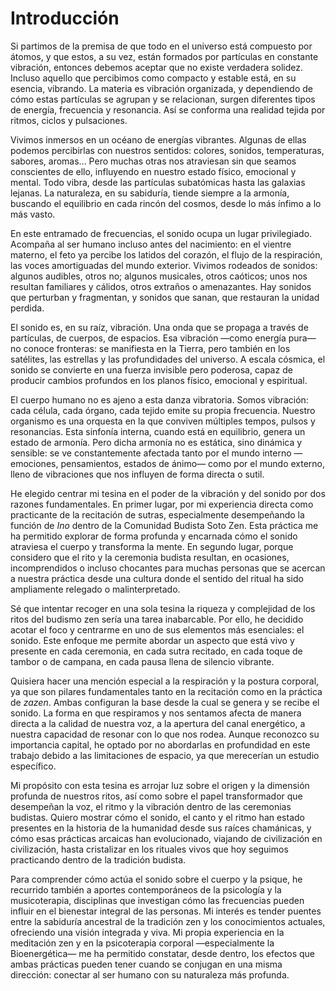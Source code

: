 # Introducción

Si partimos de la premisa de que todo en el universo está compuesto por átomos, y que estos, a su vez, están formados por partículas en constante vibración, entonces debemos aceptar que no existe verdadera solidez. Incluso aquello que percibimos como compacto y estable está, en su esencia, vibrando. La materia es vibración organizada, y dependiendo de cómo estas partículas se agrupan y se relacionan, surgen diferentes tipos de energía, frecuencia y resonancia. Así se conforma una realidad tejida por ritmos, ciclos y pulsaciones.

Vivimos inmersos en un océano de energías vibrantes. Algunas de ellas podemos percibirlas con nuestros sentidos: colores, sonidos, temperaturas, sabores, aromas… Pero muchas otras nos atraviesan sin que seamos conscientes de ello, influyendo en nuestro estado físico, emocional y mental. Todo vibra, desde las partículas subatómicas hasta las galaxias lejanas. La naturaleza, en su sabiduría, tiende siempre a la armonía, buscando el equilibrio en cada rincón del cosmos, desde lo más ínfimo a lo más vasto.

En este entramado de frecuencias, el sonido ocupa un lugar privilegiado. Acompaña al ser humano incluso antes del nacimiento: en el vientre materno, el feto ya percibe los latidos del corazón, el flujo de la respiración, las voces amortiguadas del mundo exterior. Vivimos rodeados de sonidos: algunos audibles, otros no; algunos musicales, otros caóticos; unos nos resultan familiares y cálidos, otros extraños o amenazantes. Hay sonidos que perturban y fragmentan, y sonidos que sanan, que restauran la unidad perdida.

El sonido es, en su raíz, vibración. Una onda que se propaga a través de partículas, de cuerpos, de espacios. Esa vibración —como energía pura— no conoce fronteras: se manifiesta en la Tierra, pero también en los satélites, las estrellas y las profundidades del universo. A escala cósmica, el sonido se convierte en una fuerza invisible pero poderosa, capaz de producir cambios profundos en los planos físico, emocional y espiritual.

El cuerpo humano no es ajeno a esta danza vibratoria. Somos vibración: cada célula, cada órgano, cada tejido emite su propia frecuencia. Nuestro organismo es una orquesta en la que conviven múltiples tempos, pulsos y resonancias. Esta sinfonía interna, cuando está en equilibrio, genera un estado de armonía. Pero dicha armonía no es estática, sino dinámica y sensible: se ve constantemente afectada tanto por el mundo interno —emociones, pensamientos, estados de ánimo— como por el mundo externo, lleno de vibraciones que nos influyen de forma directa o sutil.

He elegido centrar mi tesina en el poder de la vibración y del sonido por dos razones fundamentales. En primer lugar, por mi experiencia directa como practicante de la recitación de sutras, especialmente desempeñando la función de *Ino* dentro de la Comunidad Budista Soto Zen. Esta práctica me ha permitido explorar de forma profunda y encarnada cómo el sonido atraviesa el cuerpo y transforma la mente. En segundo lugar, porque considero que el rito y la ceremonia budista resultan, en ocasiones, incomprendidos o incluso chocantes para muchas personas que se acercan a nuestra práctica desde una cultura donde el sentido del ritual ha sido ampliamente relegado o malinterpretado.

Sé que intentar recoger en una sola tesina la riqueza y complejidad de los ritos del budismo zen sería una tarea inabarcable. Por ello, he decidido acotar el foco y centrarme en uno de sus elementos más esenciales: el sonido. Este enfoque me permite abordar un aspecto que está vivo y presente en cada ceremonia, en cada sutra recitado, en cada toque de tambor o de campana, en cada pausa llena de silencio vibrante.

Quisiera hacer una mención especial a la respiración y la postura corporal, ya que son pilares fundamentales tanto en la recitación como en la práctica de *zazen*. Ambas configuran la base desde la cual se genera y se recibe el sonido. La forma en que respiramos y nos sentamos afecta de manera directa a la calidad de nuestra voz, a la apertura del canal energético, a nuestra capacidad de resonar con lo que nos rodea. Aunque reconozco su importancia capital, he optado por no abordarlas en profundidad en este trabajo debido a las limitaciones de espacio, ya que merecerían un estudio específico.

Mi propósito con esta tesina es arrojar luz sobre el origen y la dimensión profunda de nuestros ritos, así como sobre el papel transformador que desempeñan la voz, el ritmo y la vibración dentro de las ceremonias budistas. Quiero mostrar cómo el sonido, el canto y el ritmo han estado presentes en la historia de la humanidad desde sus raíces chamánicas, y cómo esas prácticas arcaicas han evolucionado, viajando de civilización en civilización, hasta cristalizar en los rituales vivos que hoy seguimos practicando dentro de la tradición budista.

Para comprender cómo actúa el sonido sobre el cuerpo y la psique, he recurrido también a aportes contemporáneos de la psicología y la musicoterapia, disciplinas que investigan cómo las frecuencias pueden influir en el bienestar integral de las personas. Mi interés es tender puentes entre la sabiduría ancestral de la tradición zen y los conocimientos actuales, ofreciendo una visión integrada y viva. Mi propia experiencia en la meditación zen y en la psicoterapia corporal —especialmente la Bioenergética— me ha permitido constatar, desde dentro, los efectos que ambas prácticas pueden tener cuando se conjugan en una misma dirección: conectar al ser humano con su naturaleza más profunda.
